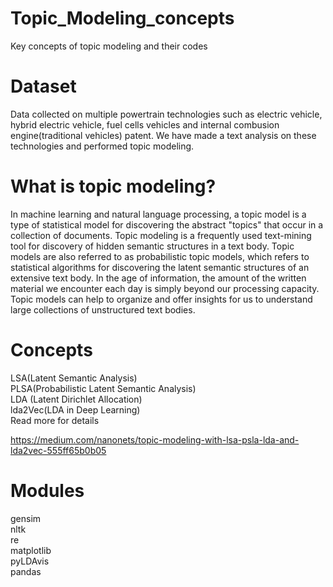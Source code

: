 # Topic_Modeling_concepts
Key concepts of topic modeling and their codes

# Dataset
Data collected on multiple powertrain technologies such as electric vehicle, hybrid electric vehicle, fuel cells vehicles and internal combusion engine(traditional vehicles) patent. We have made a text analysis on these technologies and performed topic modeling.

# What is topic modeling?

In machine learning and natural language processing, a topic model is a type of statistical model for discovering the abstract "topics" that occur in a collection of documents. Topic modeling is a frequently used text-mining tool for discovery of hidden semantic structures in a text body.
Topic models are also referred to as probabilistic topic models, which refers to statistical algorithms for discovering the latent semantic structures of an extensive text body. In the age of information, the amount of the written material we encounter each day is simply beyond our processing capacity. Topic models can help to organize and offer insights for us to understand large collections of unstructured text bodies.

# Concepts <br>

LSA(Latent Semantic Analysis)<br>
PLSA(Probabilistic Latent Semantic Analysis) <br>
LDA (Latent Dirichlet Allocation)<br>
lda2Vec(LDA in Deep Learning)<br>
Read more for details <br>

https://medium.com/nanonets/topic-modeling-with-lsa-psla-lda-and-lda2vec-555ff65b0b05<br>

# Modules <br>

gensim<br>
nltk<br>
re<br>
matplotlib<br>
pyLDAvis<br>
pandas<br>
